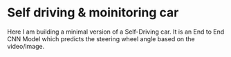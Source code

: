# Self driving & moinitoring car
 Here I am building a minimal version of a Self-Driving car. It is an End to End CNN Model which predicts the steering wheel angle based on the video/image.
